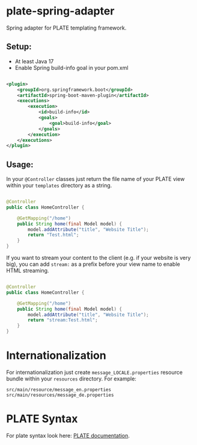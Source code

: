 # plate-spring-adapter

Spring adapter for PLATE templating framework.

## Setup:

- At least Java 17
- Enable Spring build-info goal in your pom.xml

```xml

<plugin>
    <groupId>org.springframework.boot</groupId>
    <artifactId>spring-boot-maven-plugin</artifactId>
    <executions>
        <execution>
            <id>build-info</id>
            <goals>
                <goal>build-info</goal>
            </goals>
        </execution>
    </executions>
</plugin>
```

## Usage:

In your `@Controller` classes just return the file name of your PLATE view within your `templates` directory as a
string.

```java

@Controller
public class HomeController {

    @GetMapping("/home")
    public String home(final Model model) {
        model.addAttribute("title", "Website Title");
        return "Test.html";
    }
}
```

If you want to stream your content to the client (e.g. if your website is very big), you can add `stream:` as a prefix
before your view name to enable HTML streaming.

```java

@Controller
public class HomeController {

    @GetMapping("/home")
    public String home(final Model model) {
        model.addAttribute("title", "Website Title");
        return "stream:Test.html";
    }
}
```

# Internationalization

For internationalization just create `message_LOCALE.properties` resource bundle within your `resources` directory.
For example:

```
src/main/resource/message_en.properties
src/main/resources/message_de.properties
```

# PLATE Syntax

For plate syntax look here: [PLATE documentation](https://github.com/voelza/plate).